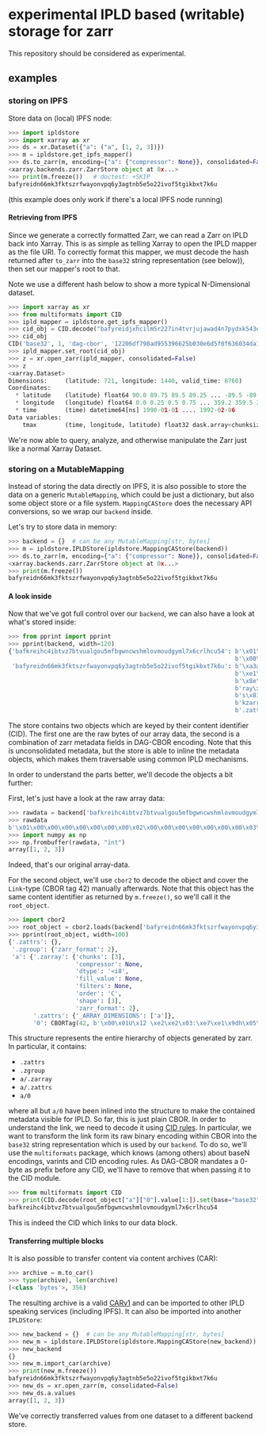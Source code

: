 # experimental IPLD based (writable) storage for zarr

This repository should be considered as experimental.

## examples

### storing on IPFS

Store data on (local) IPFS node:
```python
>>> import ipldstore
>>> import xarray as xr
>>> ds = xr.Dataset({"a": ("a", [1, 2, 3])})
>>> m = ipldstore.get_ipfs_mapper()
>>> ds.to_zarr(m, encoding={"a": {"compressor": None}}, consolidated=False)   # doctest: +SKIP
<xarray.backends.zarr.ZarrStore object at 0x...>
>>> print(m.freeze())   # doctest: +SKIP
bafyreidn66mk3fktszrfwayonvpq6y3agtnb5e5o22ivof5tgikbxt7k6u

```
(this example does only work if there's a local IPFS node running)

#### Retrieving from IPFS

Since we generate a correctly formatted Zarr, we can read a Zarr on IPLD back into Xarray.
This is as simple as telling Xarray to open the IPLD mapper as the file URI. To correctly format this mapper,
we must decode the hash returned after `to_zarr` into the `base32` string representation (see below)),
then set our mapper's root to that.

Note we use a different hash below to show a more typical N-Dimensional dataset.

```python
>>> import xarray as xr
>>> from multiformats import CID
>>> ipld_mapper = ipldstore.get_ipfs_mapper()
>>> cid_obj = CID.decode("bafyreidjxhcilm5r227in4tvrjujawad4n7pydxk543ez53ttx6jieilc4")
>>> cid_obj
CID('base32', 1, 'dag-cbor', '12206df798ad955396625b030e6d5f0f636034da1e93aed6915717b332141bcfeaf5')
>>> ipld_mapper.set_root(cid_obj)
>>> z = xr.open_zarr(ipld_mapper, consolidated=False)
>>> z
<xarray.Dataset>
Dimensions:     (latitude: 721, longitude: 1440, valid_time: 8760)
Coordinates:
  * latitude    (latitude) float64 90.0 89.75 89.5 89.25 ... -89.5 -89.75 -90.0
  * longitude   (longitude) float64 0.0 0.25 0.5 0.75 ... 359.2 359.5 359.8
  * time        (time) datetime64[ns] 1990-01-01 .... 1992-02-06
Data variables:
    tmax        (time, longitude, latitude) float32 dask.array<chunksize=(2190, 1440, 4), meta=np.ndarray>

```

We're now able to query, analyze, and otherwise manipulate the Zarr just like a normal Xarray Dataset.

### storing on a MutableMapping

Instead of storing the data directly on IPFS, it is also possible to store the data
on a generic `MutableMapping`, which could be just a dictionary, but also some object store
or a file system. `MappingCAStore` does the necessary API conversions, so we wrap our
`backend` inside.

Let's try to store data in memory:

```python
>>> backend = {}  # can be any MutableMapping[str, bytes]
>>> m = ipldstore.IPLDStore(ipldstore.MappingCAStore(backend))
>>> ds.to_zarr(m, encoding={"a": {"compressor": None}}, consolidated=False)
<xarray.backends.zarr.ZarrStore object at 0x...>
>>> print(m.freeze())
bafyreidn66mk3fktszrfwayonvpq6y3agtnb5e5o22ivof5tgikbxt7k6u

```

#### A look inside

Now that we've got full control over our `backend`, we can also have a look at what's stored inside:

```python
>>> from pprint import pprint
>>> pprint(backend, width=120)
{'bafkreihc4ibtvz7btvualgou5mfbgwncwshmlovmoudgyml7x6crlhcu54': b'\x01\x00\x00\x00\x00\x00\x00\x00\x02\x00\x00\x00'
                                                                b'\x00\x00\x00\x00\x03\x00\x00\x00\x00\x00\x00\x00',
 'bafyreidn66mk3fktszrfwayonvpq6y3agtnb5e5o22ivof5tgikbxt7k6u': b'\xa3aa\xa3a0\xd8*X%\x00\x01U\x12 \xe2\xe2\x03:\xe7'
                                                                b'\xe1\x9dh\x05\x99\xd4\xeb\n\x13Y\xa2\xb4'
                                                                b'\x8e\xc5\xba\xacu\x06l1\x7f\xbf\x85\x15\x9cT\xefg.zar'
                                                                b'ray\xa8edtypec<i8eorderaCeshape\x81\x03fchunk'
                                                                b's\x81\x03gfilters\xf6jcompressor\xf6jfill_value\xf6'
                                                                b'kzarr_format\x02g.zattrs\xa1q_ARRAY_DIMENSIONS\x81aag'
                                                                b'.zattrs\xa0g.zgroup\xa1kzarr_format\x02'}

```

The store contains two objects which are keyed by their content identifier (CID).
The first one are the raw bytes of our array data, the second is a combination of zarr metadata fields in DAG-CBOR encoding.
Note that this is unconsolidated metadata, but the store is able to inline the metadata objects, which makes them
traversable using common IPLD mechanisms.

In order to understand the parts better, we'll decode the objects a bit further:

First, let's just have a look at the raw array data:
```python
>>> rawdata = backend['bafkreihc4ibtvz7btvualgou5mfbgwncwshmlovmoudgyml7x6crlhcu54']
>>> rawdata
b'\x01\x00\x00\x00\x00\x00\x00\x00\x02\x00\x00\x00\x00\x00\x00\x00\x03\x00\x00\x00\x00\x00\x00\x00'
>>> import numpy as np
>>> np.frombuffer(rawdata, "int")
array([1, 2, 3])

```

Indeed, that's our original array-data.

For the second object, we'll use `cbor2` to decode the object and cover the `Link`-type (CBOR tag 42) manually afterwards.
Note that this object has the same content identifier as returned by `m.freeze()`, so we'll call it the `root_object`.

```python
>>> import cbor2
>>> root_object = cbor2.loads(backend['bafyreidn66mk3fktszrfwayonvpq6y3agtnb5e5o22ivof5tgikbxt7k6u'])
>>> pprint(root_object, width=100)
{'.zattrs': {},
 '.zgroup': {'zarr_format': 2},
 'a': {'.zarray': {'chunks': [3],
                   'compressor': None,
                   'dtype': '<i8',
                   'fill_value': None,
                   'filters': None,
                   'order': 'C',
                   'shape': [3],
                   'zarr_format': 2},
       '.zattrs': {'_ARRAY_DIMENSIONS': ['a']},
       '0': CBORTag(42, b'\x00\x01U\x12 \xe2\xe2\x03:\xe7\xe1\x9dh\x05\x99\xd4\xeb\n\x13Y\xa2\xb4\x8e\xc5\xba\xacu\x06l1\x7f\xbf\x85\x15\x9cT\xef')}}

```

This structure represents the entire hierarchy of objects generated by zarr. In particular, it contains:

* `.zattrs`
* `.zgroup`
* `a/.zarray`
* `a/.zattrs`
* `a/0`

where all but `a/0` have been inlined into the structure to make the contained metadata visible for IPLD.
So far, this is just plain CBOR. In order to understand the link, we need to decode it using [CID rules](https://ipld.io/specs/codecs/dag-cbor/spec/#links).
In particular, we want to transform the link form its raw binary encoding within CBOR into the `base32`
string representation which is used by our `backend`. To do so, we'll use the `multiformats` package, which
knows (among others) about baseN encodings, varints and CID encoding rules. As DAG-CBOR mandates a 0-byte as
prefix before any CID, we'll have to remove that when passing it to the CID module.

```python
>>> from multiformats import CID
>>> print(CID.decode(root_object["a"]["0"].value[1:]).set(base="base32"))
bafkreihc4ibtvz7btvualgou5mfbgwncwshmlovmoudgyml7x6crlhcu54

```

This is indeed the CID which links to our data block.


#### Transferring multiple blocks

It is also possible to transfer content via content archives (CAR):

```python
>>> archive = m.to_car()
>>> type(archive), len(archive)
(<class 'bytes'>, 356)

```

The resulting archive is a valid [CARv1](https://ipld.io/specs/transport/car/carv1/) and can be imported to other IPLD speaking services (including IPFS).
It can also be imported into another `IPLDStore`:

```python
>>> new_backend = {}  # can be any MutableMapping[str, bytes]
>>> new_m = ipldstore.IPLDStore(ipldstore.MappingCAStore(new_backend))
>>> new_backend
{}
>>> new_m.import_car(archive)
>>> print(new_m.freeze())
bafyreidn66mk3fktszrfwayonvpq6y3agtnb5e5o22ivof5tgikbxt7k6u
>>> new_ds = xr.open_zarr(m, consolidated=False)
>>> new_ds.a.values
array([1, 2, 3])

```

We've correctly transferred values from one dataset to a different backend store.
